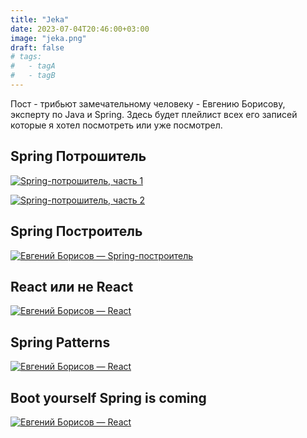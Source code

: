 ```yaml
---
title: "Jeka"
date: 2023-07-04T20:46:00+03:00
image: "jeka.png"
draft: false
# tags:
#   - tagA
#   - tagB
---
```


Пост - трибьют замечательному человеку - Евгению Борисову, эксперту по Java и Spring.
Здесь будет плейлист всех его записей которые я хотел посмотреть или уже посмотрел.


## Spring Потрошитель 

[![Spring-потрошитель, часть 1](https://i.ytimg.com/vi_webp/BmBr5diz8WA/maxresdefault.webp)](https://www.youtube.com/watch?v=BmBr5diz8WA)

[![Spring-потрошитель, часть 2](https://i.ytimg.com/vi_webp/cou_qomYLNU/maxresdefault.webp)](https://www.youtube.com/watch?v=cou_qomYLNU)


## Spring Построитель

[![Евгений Борисов — Spring-построитель](https://i.ytimg.com/vi_webp/rd6wxPzXQvo/maxresdefault.webp)](https://www.youtube.com/watch?v=rd6wxPzXQvo)


## React или не React

[![Евгений Борисов — React](https://i1.ytimg.com/vi/mX19FWX2_Hs/hqdefault.jpg)](https://www.youtube.com/watch?v=mX19FWX2_Hs)


## Spring Patterns

[![Евгений Борисов — React](https://i1.ytimg.com/vi/GL1txFxswHA/hqdefault.jpg)](https://www.youtube.com/watch?v=GL1txFxswHA)


## Boot yourself Spring is coming

[![Евгений Борисов — React](https://i1.ytimg.com/vi/7Cq5zEm2wq0/hqdefault.jpg)](https://www.youtube.com/watch?v=7Cq5zEm2wq0)

